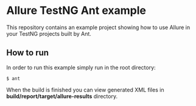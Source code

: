 # Allure TestNG Ant example
This repository contains an example project showing how to use Allure in your TestNG projects built by Ant.

## How to run
In order to run this example simply run in the root directory:
```
$ ant
```
When the build is finished you can view generated XML files in **build/report/target/allure-results** directory.
